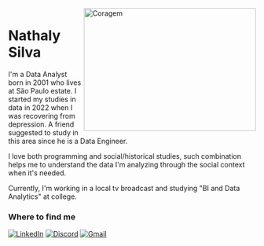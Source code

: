 <img align="right" padding="20px" alt="Coragem" height="250" width="350" border-radios="30" src="https://c.tenor.com/C2wvW9FG5VoAAAAd/tenor.gif">

#  Nathaly Silva

I'm a Data Analyst born in 2001 who lives at São Paulo estate. I started my studies in data in 2022 when I was recovering from depression. A friend suggested to study in this area since he is a Data Engineer.

I love both programming and social/historical studies, such combination helps me to understand the data I'm analyzing through the social context when it's needed.

Currently, I'm working in a local tv broadcast and studying "BI and Data Analytics" at college.



### **Where to find me**

[![LinkedIn](https://img.shields.io/badge/LinkedIn-0077B5?style=for-the-badge&logo=linkedin&logoColor=white)](https://www.linkedin.com/in/nathaly-silva01/)
[![Discord](https://img.shields.io/badge/Discord-7289DA?style=for-the-badge&logo=discord&logoColor=white)](https://discord.com/channels/@nathyy1651/)
[![Gmail](https://img.shields.io/badge/Gmail-333333?style=for-the-badge&logo=gmail&logoColor=red)](mailto:nathaly.cruzsilva01@gmail.com)